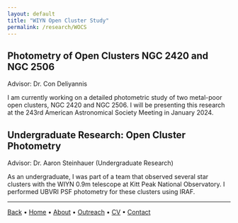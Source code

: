 ```yaml
---
layout: default
title: "WIYN Open Cluster Study"
permalink: /research/WOCS
---
```


## Photometry of Open Clusters NGC 2420 and NGC 2506

Advisor: Dr. Con Deliyannis

I am currently working on a detailed photometric study of two metal-poor open clusters, NGC 2420 and NGC 2506. 
I will be presenting this research at the 243rd American Astronomical Society Meeting in January 2024.

## Undergraduate Research: Open Cluster Photometry

Advisor: Dr. Aaron Steinhauer (Undergraduate Research)

As an undergraduate, I was part of a team that observed several star clusters with the WIYN 0.9m telescope at Kitt Peak National Observatory. I performed UBVRI PSF photometry for these clusters using IRAF.

***

[Back](research.md) • [Home](README.md) • [About](about.md) • [Outreach](outreach.md) • [CV](CV.md) • [Contact](contact.md)
